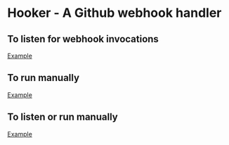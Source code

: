 # Hooker - A Github webhook handler

## To listen for webhook invocations
[Example](example/listen.js)

## To run manually
[Example](example/run.js)

## To listen or run manually
[Example](example/runOrListen.js)

